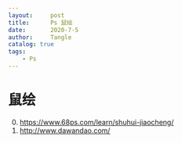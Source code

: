 ```yaml
---
layout:     post
title:      Ps 鼠绘
date:       2020-7-5
author:     Tangle
catalog: true
tags:
    - Ps
---
```


# 鼠绘

0. <https://www.68ps.com/learn/shuhui-jiaocheng/>
0. <http://www.dawandao.com/>

